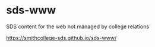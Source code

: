 # sds-www
SDS content for the web not managed by college relations

https://smithcollege-sds.github.io/sds-www/

